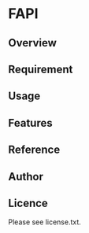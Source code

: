 # FAPI 

## Overview 


## Requirement 


## Usage 


## Features 


## Reference 


## Author 


## Licence
Please see license.txt. 
